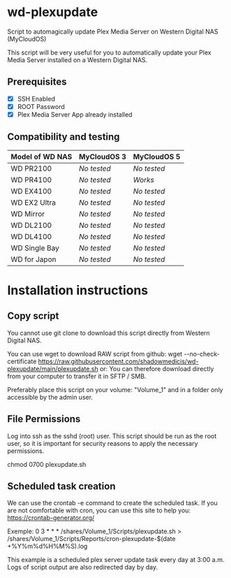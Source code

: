 # wd-plexupdate
Script to automagically update Plex Media Server on Western Digital NAS (MyCloudOS)

This script will be very useful for you to automatically update your Plex Media Server installed on a Western Digital NAS.

## Prerequisites
 - [X] SSH Enabled
 - [X] ROOT Password
 - [X] Plex Media Server App already installed

## Compatibility and testing
| Model of WD NAS | MyCloudOS 3 |MyCloudOS 5|
|--|--|--|
| WD PR2100 | *No tested* |*No tested*  |
| WD PR4100 | *No tested* |  *Works*  |
| WD EX4100 | *No tested* |*No tested*  |
| WD EX2 Ultra | *No tested* |*No tested*  |
| WD Mirror | *No tested* |*No tested*  |
| WD DL2100 | *No tested* |*No tested*  |
| WD DL4100 | *No tested* |*No tested*  |
| WD Single Bay | *No tested* |*No tested*  |
| WD for Japon | *No tested* |*No tested*  |

# Installation instructions

## Copy script
You cannot use git clone to download this script directly from Western Digital NAS.

You can use wget to download RAW script from github:
wget --no-check-certificate https://raw.githubusercontent.com/shadowmedicis/wd-plexupdate/main/plexupdate.sh
or:
You can therefore download directly from your computer to transfer it in SFTP / SMB.

Preferably place this script on your volume: "Volume_1" and in a folder only accessible by the admin user.

## File Permissions
Log into ssh as the sshd (root) user.
This script should be run as the root user, so it is important for security reasons to apply the necessary permissions.

chmod 0700 plexupdate.sh

## Scheduled task creation

We can use the crontab -e command to create the scheduled task.
If you are not comfortable with cron, you can use this site to help you: https://crontab-generator.org/

Exemple:
0 3 * * * /shares/Volume_1/Scripts/plexupdate.sh > /shares/Volume_1/Scripts/Reports/cron-plexupdate-$(date +\%Y\%m\%d\%H\%M\%S).log

This example is a scheduled plex server update task every day at 3:00 a.m.
Logs of script output are also redirected day by day.

